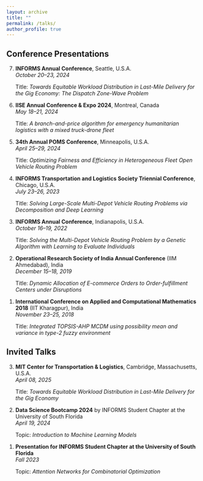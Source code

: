 ```yaml
---
layout: archive
title: ""
permalink: /talks/
author_profile: true
---
```


<h2>Conference Presentations</h2>
<ol reversed>
  <li>
    <p><strong>INFORMS Annual Conference</strong>, Seattle, U.S.A.<br>
    <em>October 20–23, 2024</em></p>
    <p>Title: <em>Towards Equitable Workload Distribution in Last-Mile Delivery for the Gig Economy: The Dispatch Zone-Wave Problem</em></p>
  </li>
  <li>
    <p><strong>IISE Annual Conference &amp; Expo 2024</strong>, Montreal, Canada<br>
    <em>May 18–21, 2024</em></p>
    <p>Title: <em>A branch-and-price algorithm for emergency humanitarian logistics with a mixed truck-drone fleet</em></p>
  </li>
  <li>
    <p><strong>34th Annual POMS Conference</strong>, Minneapolis, U.S.A.<br>
    <em>April 25–29, 2024</em></p>
    <p>Title: <em>Optimizing Fairness and Efficiency in Heterogeneous Fleet Open Vehicle Routing Problem</em></p>
  </li>
  <li>
    <p><strong>INFORMS Transportation and Logistics Society Triennial Conference</strong>, Chicago, U.S.A.<br>
    <em>July 23–26, 2023</em></p>
    <p>Title: <em>Solving Large-Scale Multi-Depot Vehicle Routing Problems via Decomposition and Deep Learning</em></p>
  </li>
  <li>
    <p><strong>INFORMS Annual Conference</strong>, Indianapolis, U.S.A.<br>
    <em>October 16–19, 2022</em></p>
    <p>Title: <em>Solving the Multi-Depot Vehicle Routing Problem by a Genetic Algorithm with Learning to Evaluate Individuals</em></p>
  </li>
  <li>
    <p><strong>Operational Research Society of India Annual Conference</strong> (IIM Ahmedabad), India<br>
    <em>December 15–18, 2019</em></p>
    <p>Title: <em>Dynamic Allocation of E-commerce Orders to Order-fulfillment Centers under Disruptions</em></p>
  </li>
  <li>
    <p><strong>International Conference on Applied and Computational Mathematics 2018</strong> (IIT Kharagpur), India<br>
    <em>November 23–25, 2018</em></p>
    <p>Title: <em>Integrated TOPSIS-AHP MCDM using possibility mean and variance in type-2 fuzzy environment</em></p>
  </li>
</ol>

<h2>Invited Talks</h2>
<ol reversed>
  <li>
    <p><strong>MIT Center for Transportation &amp; Logistics</strong>, Cambridge, Massachusetts, U.S.A.<br>
    <em>April 08, 2025</em></p>
    <p>Title: <em>Towards Equitable Workload Distribution in Last-Mile Delivery for the Gig Economy</em></p>
  </li>
  <li>
    <p><strong>Data Science Bootcamp 2024</strong> by INFORMS Student Chapter at the University of South Florida<br>
    <em>April 19, 2024</em></p>
    <p>Topic: <em>Introduction to Machine Learning Models</em></p>
  </li>
  <li>
    <p><strong>Presentation for INFORMS Student Chapter at the University of South Florida</strong><br>
    <em>Fall 2023</em></p>
    <p>Topic: <em>Attention Networks for Combinatorial Optimization</em></p>
  </li>
</ol>